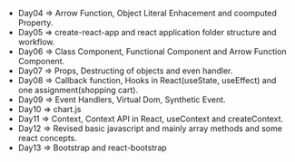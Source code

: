 - Day04 => Arrow Function, Object Literal Enhacement and coomputed Property.
- Day05 => create-react-app and react application folder structure and workflow.
- Day06 => Class Component, Functional Component and Arrow Function Component.
- Day07 => Props, Destructing of objects and even handler.
- Day08 => Callback function, Hooks in React(useState, useEffect) and one assignment(shopping cart).
- Day09 => Event Handlers, Virtual Dom, Synthetic Event.
- Day10 => chart.js
- Day11 => Context, Context API in React, useContext and createContext.
- Day12 => Revised basic javascript and mainly array methods and some react concepts.
- Day13 => Bootstrap and react-bootstrap
